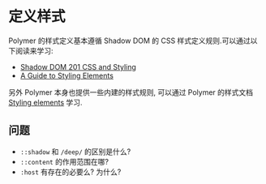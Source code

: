# 定义样式

Polymer 的样式定义基本遵循 Shadow DOM 的 CSS 样式定义规则.可以通过以下阅读来学习:

 - [Shadow DOM 201 CSS and Styling](http://www.html5rocks.com/en/tutorials/webcomponents/shadowdom-201/)
 - [A Guide to Styling Elements](https://www.polymer-project.org/articles/styling-elements.html)

另外 Polymer 本身也提供一些内建的样式规则, 可以通过 Polymer 的样式文档 [Styling elements](https://www.polymer-project.org/docs/polymer/styling.html)
学习.

## 问题

 - `::shadow` 和 `/deep/` 的区别是什么?
 - `::content` 的作用范围在哪?
 - `:host` 有存在的必要么? 为什么?
